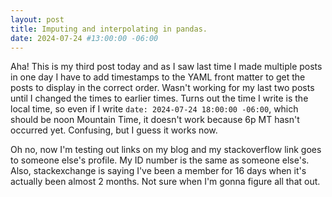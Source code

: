```yaml
---
layout: post
title: Imputing and interpolating in pandas.
date: 2024-07-24 #13:00:00 -06:00
---
```

Aha!  This is my third post today and as I saw last time I made multiple posts in one day I have to add timestamps to the YAML front matter to get the posts to display in the correct order.  Wasn't working for my last two posts until I changed the times to earlier times.  Turns out the time I write is the local time, so even if I write `date: 2024-07-24 18:00:00 -06:00`, which should be noon Mountain Time, it doesn't work because 6p MT hasn't occurred yet.  Confusing, but I guess it works now.

Oh no, now I'm testing out links on my blog and my stackoverflow link goes to someone else's profile.  My ID number is the same as someone else's.  Also, stackexchange is saying I've been a member for 16 days when it's actually been almost 2 months.  Not sure when I'm gonna figure all that out.

